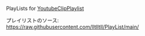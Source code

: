 PlayLists for [YoutubeClipPlaylist](https://github.com/YoutubeClipPlaylist/YoutubeClipPlaylist)

プレイリストのソース: https://raw.githubusercontent.com/lltlltll/PlayList/main/
